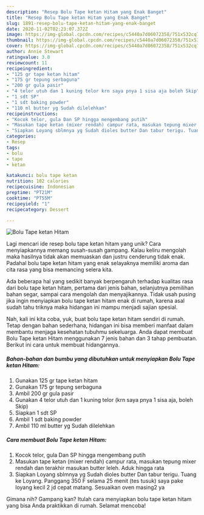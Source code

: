 ```yaml
---
description: "Resep Bolu Tape ketan Hitam yang Enak Banget"
title: "Resep Bolu Tape ketan Hitam yang Enak Banget"
slug: 1891-resep-bolu-tape-ketan-hitam-yang-enak-banget
date: 2020-11-02T02:23:07.372Z
image: https://img-global.cpcdn.com/recipes/c5440a7d06072358/751x532cq70/bolu-tape-ketan-hitam-foto-resep-utama.jpg
thumbnail: https://img-global.cpcdn.com/recipes/c5440a7d06072358/751x532cq70/bolu-tape-ketan-hitam-foto-resep-utama.jpg
cover: https://img-global.cpcdn.com/recipes/c5440a7d06072358/751x532cq70/bolu-tape-ketan-hitam-foto-resep-utama.jpg
author: Annie Stewart
ratingvalue: 3.8
reviewcount: 11
recipeingredient:
- "125 gr tape ketan hitam"
- "175 gr tepung serbaguna"
- "200 gr gula pasir"
- "4 telor utuh dan 1 kuning telor krn saya pnya 1 sisa aja boleh Skip"
- "1 sdt SP"
- "1 sdt baking powder"
- "110 ml butter yg Sudah dilelehkan"
recipeinstructions:
- "Kocok telor, gula Dan SP hingga mengembang putih"
- "Masukan tape ketan (mixer rendah) campur rata, masukan tepung mixer rendah dan terakhir masukan butter leleh. Aduk hingga rata"
- "Siapkan Loyang sblmnya yg Sudah dioles butter Dan tabur terigu. Tuang ke Loyang. Panggang 350 F selama 25 menit (tes tusuk) saya pake loyang kecil 2 jd cepat matang. Sesuaikan oven masing2 ya"
categories:
- Resep
tags:
- bolu
- tape
- ketan

katakunci: bolu tape ketan 
nutrition: 102 calories
recipecuisine: Indonesian
preptime: "PT21M"
cooktime: "PT55M"
recipeyield: "1"
recipecategory: Dessert

---
```



![Bolu Tape ketan Hitam](https://img-global.cpcdn.com/recipes/c5440a7d06072358/751x532cq70/bolu-tape-ketan-hitam-foto-resep-utama.jpg)

Lagi mencari ide resep bolu tape ketan hitam yang unik? Cara menyiapkannya memang susah-susah gampang. Kalau keliru mengolah maka hasilnya tidak akan memuaskan dan justru cenderung tidak enak. Padahal bolu tape ketan hitam yang enak selayaknya memiliki aroma dan cita rasa yang bisa memancing selera kita.

Ada beberapa hal yang sedikit banyak berpengaruh terhadap kualitas rasa dari bolu tape ketan hitam, pertama dari jenis bahan, selanjutnya pemilihan bahan segar, sampai cara mengolah dan menyajikannya. Tidak usah pusing jika ingin menyiapkan bolu tape ketan hitam enak di rumah, karena asal sudah tahu triknya maka hidangan ini mampu menjadi sajian spesial.




Nah, kali ini kita coba, yuk, buat bolu tape ketan hitam sendiri di rumah. Tetap dengan bahan sederhana, hidangan ini bisa memberi manfaat dalam membantu menjaga kesehatan tubuhmu sekeluarga. Anda dapat membuat Bolu Tape ketan Hitam menggunakan 7 jenis bahan dan 3 tahap pembuatan. Berikut ini cara untuk membuat hidangannya.

<!--inarticleads1-->

##### Bahan-bahan dan bumbu yang dibutuhkan untuk menyiapkan Bolu Tape ketan Hitam:

1. Gunakan 125 gr tape ketan hitam
1. Gunakan 175 gr tepung serbaguna
1. Ambil 200 gr gula pasir
1. Gunakan 4 telor utuh dan 1 kuning telor (krn saya pnya 1 sisa aja, boleh Skip)
1. Siapkan 1 sdt SP
1. Ambil 1 sdt baking powder
1. Ambil 110 ml butter yg Sudah dilelehkan




<!--inarticleads2-->

##### Cara membuat Bolu Tape ketan Hitam:

1. Kocok telor, gula Dan SP hingga mengembang putih
1. Masukan tape ketan (mixer rendah) campur rata, masukan tepung mixer rendah dan terakhir masukan butter leleh. Aduk hingga rata
1. Siapkan Loyang sblmnya yg Sudah dioles butter Dan tabur terigu. Tuang ke Loyang. Panggang 350 F selama 25 menit (tes tusuk) saya pake loyang kecil 2 jd cepat matang. Sesuaikan oven masing2 ya




Gimana nih? Gampang kan? Itulah cara menyiapkan bolu tape ketan hitam yang bisa Anda praktikkan di rumah. Selamat mencoba!
